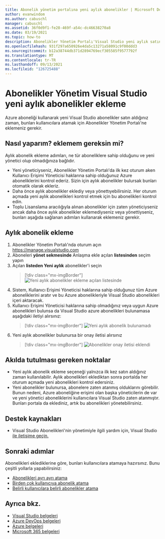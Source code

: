 ```yaml
---
title: Abonelik yönetim portalına yeni aylık abonelikler | Microsoft Docs
author: evanwindom
ms.author: cabuschl
manager: cabuschl
ms.assetid: 36f0d9f1-fe28-469f-a54c-dc46638270a8
ms.date: 03/19/2021
ms.topic: how-to
description: Abonelikler Yönetim Portalı'Visual Studio yeni aylık satın alma hakkında bilgi edinin
ms.openlocfilehash: 931f297a650926e4da5c13271a58091c9f00ddd3
ms.sourcegitcommit: b12a38744db371d2894769ecf305585f9577792f
ms.translationtype: MT
ms.contentlocale: tr-TR
ms.lasthandoff: 09/13/2021
ms.locfileid: "126725488"
---
```

# <a name="add-new-monthly-visual-studio-subscriptions-to-the-subscriptions-administration-portal"></a>Abonelikler Yönetim Visual Studio yeni aylık abonelikler ekleme
Azure aboneliği kullanarak yeni Visual Studio abonelikler satın aldığınız zaman, bunları kullanıcılara atamak için Abonelikler Yönetim Portalı'ne eklemeniz gerekir.  

## <a name="how-do-i-know-if-i-need-to-add-my-subscriptions"></a>Nasıl yaparım? eklemem gereksin mi?
Aylık abonelik ekleme adımları, ne tür aboneliklere sahip olduğunu ve yeni yönetici olup olmadığınıza bağlıdır.
- Yeni yöneticiyseniz, Abonelikler Yönetim Portalı'da ilk kez oturum aken Kullanıcı Erişimi Yöneticisi haklarına sahip olduğunuz Azure aboneliklerini kontrol ederiz.  Sizin için aylık abonelikler bulursak bunları otomatik olarak ekleriz. 
- Daha önce aylık abonelikler eklediy veya yönettıyebilirsiniz. Her oturum açmada yeni aylık abonelikleri kontrol etmek için bu abonelikleri kontrol edin. 
- Toplu Lisanslama aracılığıyla alınan abonelikler için zaten yöneticiyseniz ancak daha önce aylık abonelikler eklemediyseniz veya yönettiyseniz, bunları aşağıda sağlanan adımları kullanarak eklemeniz gerekir.

## <a name="how-to-add-monthly-subscriptions"></a>Aylık abonelik ekleme
1. Abonelikler Yönetim Portalı'nda oturum açın <https://manage.visualstudio.com>
1. Aboneleri **yönet sekmesinde** Anlaşma ekle açılan **listesinden** seçim yapın 
1. Açılan **listeden Yeni aylık** abonelikler'i seçin
   > [!div class="mx-imgBorder"]
   > ![Yeni aylık abonelikler ekleme açılan listesinde](_img/add-monthly-subs/add-subs-drop-down.png "'Anlaşma ekle'yi ve ardından 'Yeni aylık abonelikler'i seçin.")
1. Sistem, Kullanıcı Erişimi Yöneticisi haklarına sahip olduğunuz tüm Azure aboneliklerini aratır ve bu Azure abonelikleriyle Visual Studio abonelikleri içeri aktaracak.
1. Kullanıcı Erişimi Yöneticisi haklarına sahip olmadığınız veya uygun Azure abonelikleri bulunsa da Visual Studio azure abonelikleri bulunamasa aşağıdaki iletiyi alırsınız:
   > [!div class="mx-imgBorder"]
   > ![Yeni aylık abonelik bulunamadı](_img/add-monthly-subs/no-subs-found.png "Kullanılabilir Azure aboneliği veya abonelik olmadığını Visual Studio hata iletisi.")
1. Yeni aylık abonelikler bulunursa bir onay iletisi alırsınız
   > [!div class="mx-imgBorder"]
   > ![Abonelikler onay iletisi eklendi](_img/add-monthly-subs/subs-added-confirmation.png "Bir onay iletisi, ekleydniz abonelikleri görüntüler.")

## <a name="things-to-keep-in-mind"></a>Akılda tutulması gereken noktalar
- Yeni aylık abonelik ekleme seçeneği yalnızca ilk kez satın aldığınız zaman kullanılabilir.  Aylık abonelikleri eklediktan sonra portalda her oturum açmada yeni abonelikleri kontrol edersiniz. 
- Yeni abonelikler bulunursa, abonelere zaten atanmış olduklarını görebilir.  Bunun nedeni, Azure aboneliğine erişimi olan başka yöneticilerin de var ve yeni yönetici aboneliklerini kullanıcılara Visual Studio zaten atanmıştır.  Bunları portala da eklediniz, artık bu abonelikleri yönetebilirsiniz. 

## <a name="support-resources"></a>Destek kaynakları
- Visual Studio Abonelikleri'nin yönetimiyle ilgili yardım için, Visual Studio [ile iletişime geçin.](https://aka.ms/vsadminhelp)

## <a name="next-steps"></a>Sonraki adımlar
Abonelikleri eklediklerine göre, bunları kullanıcılara atamaya hazırsınız.  Bunu çeşitli yollarla yapabilirsiniz:
- [Abonelikleri ayrı ayrı atama](assign-license.md)
- [Birden çok kullanıcıya abonelik atama](assign-license-bulk.md)
- [Belirli kullanıcılara belirli abonelikler atama](assign-guid.md)

## <a name="see-also"></a>Ayrıca bkz.
- [Visual Studio belgeleri](/visualstudio/)
- [Azure DevOps belgeleri](/azure/devops/)
- [Azure belgeleri](/azure/)
- [Microsoft 365 belgeleri](/microsoft-365/)